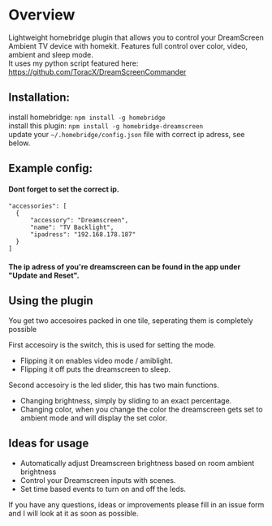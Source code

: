 # Overview

Lightweight homebridge plugin that allows you to control your DreamScreen Ambient TV device with homekit.
Features full control over color, video, ambient and sleep mode.                
It uses my python script featured here: https://github.com/ToracX/DreamScreenCommander


## Installation:


install homebridge: ```npm install -g homebridge```                        
install this plugin: ```npm install -g homebridge-dreamscreen```                   
update your ```~/.homebridge/config.json``` file with correct ip adress, see below.

## Example config:
#### Dont forget to set the correct ip.
```
"accessories": [
  {
   	  "accessory": "Dreamscreen",
   	  "name": "TV Backlight",
      "ipadress": "192.168.178.187"
  }
]
```
#### The ip adress of you're dreamscreen can be found in the app under "Update and Reset".

## Using the plugin
You get two accesoires packed in one tile, seperating them is completely possible 

First accesoiry is the switch, this is used for setting the mode. 
* Flipping it on enables video mode / amiblight. 
* Flipping it off puts the dreamscreen to sleep.

Second accesoiry is the led slider, this has two main functions.
* Changing brightness, simply by sliding to an exact percentage.
* Changing color, when you change the color the dreamscreen gets set to ambient mode and will display the set color.


## Ideas for usage
* Automatically adjust Dreamscreen brightness based on room ambient brightness
* Control your Dreamscreen inputs with scenes.
* Set time based events to turn on and off the leds.

If you have any questions, ideas or improvements please fill in an issue form and I will look at it as soon as possible.
